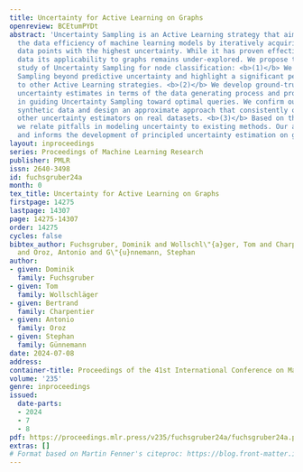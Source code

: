 ```yaml
---
title: Uncertainty for Active Learning on Graphs
openreview: BCEtumPYDt
abstract: 'Uncertainty Sampling is an Active Learning strategy that aims to improve
  the data efficiency of machine learning models by iteratively acquiring labels of
  data points with the highest uncertainty. While it has proven effective for independent
  data its applicability to graphs remains under-explored. We propose the first extensive
  study of Uncertainty Sampling for node classification: <b>(1)</b> We benchmark Uncertainty
  Sampling beyond predictive uncertainty and highlight a significant performance gap
  to other Active Learning strategies. <b>(2)</b> We develop ground-truth Bayesian
  uncertainty estimates in terms of the data generating process and prove their effectiveness
  in guiding Uncertainty Sampling toward optimal queries. We confirm our results on
  synthetic data and design an approximate approach that consistently outperforms
  other uncertainty estimators on real datasets. <b>(3)</b> Based on this analysis,
  we relate pitfalls in modeling uncertainty to existing methods. Our analysis enables
  and informs the development of principled uncertainty estimation on graphs.'
layout: inproceedings
series: Proceedings of Machine Learning Research
publisher: PMLR
issn: 2640-3498
id: fuchsgruber24a
month: 0
tex_title: Uncertainty for Active Learning on Graphs
firstpage: 14275
lastpage: 14307
page: 14275-14307
order: 14275
cycles: false
bibtex_author: Fuchsgruber, Dominik and Wollschl\"{a}ger, Tom and Charpentier, Bertrand
  and Oroz, Antonio and G\"{u}nnemann, Stephan
author:
- given: Dominik
  family: Fuchsgruber
- given: Tom
  family: Wollschläger
- given: Bertrand
  family: Charpentier
- given: Antonio
  family: Oroz
- given: Stephan
  family: Günnemann
date: 2024-07-08
address:
container-title: Proceedings of the 41st International Conference on Machine Learning
volume: '235'
genre: inproceedings
issued:
  date-parts:
  - 2024
  - 7
  - 8
pdf: https://proceedings.mlr.press/v235/fuchsgruber24a/fuchsgruber24a.pdf
extras: []
# Format based on Martin Fenner's citeproc: https://blog.front-matter.io/posts/citeproc-yaml-for-bibliographies/
---
```

